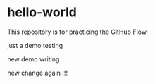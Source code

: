 # hello-world
This repository is for practicing the GitHub Flow.

just a demo testing 

new demo writing 

new change again !!! 